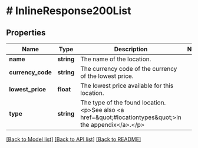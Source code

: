 # # InlineResponse200List

## Properties

Name | Type | Description | Notes
------------ | ------------- | ------------- | -------------
**name** | **string** | The name of the location. |
**currency_code** | **string** | The currency code of the currency of the lowest price. |
**lowest_price** | **float** | The lowest price available for this location. |
**type** | **string** | The type of the found location.&lt;p&gt;See also &lt;a href&#x3D;\&quot;#locationtypes\&quot;&gt;in the appendix&lt;/a&gt;.&lt;/p&gt; |

[[Back to Model list]](../../README.md#models) [[Back to API list]](../../README.md#endpoints) [[Back to README]](../../README.md)
